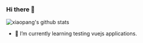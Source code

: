 ### Hi there 👋

<!--
**chelseachen007/chelseachen007** is a ✨ _special_ ✨ repository because its `README.md` (this file) appears on your GitHub profile.

Here are some ideas to get you started:

- 🔭 I’m currently working on ...
- 🌱 I’m currently learning ...
- 👯 I’m looking to collaborate on ...
- 🤔 I’m looking for help with ...
- 💬 Ask me about ...
- 📫 How to reach me: ...
- 😄 Pronouns: ...
- ⚡ Fun fact: ...
-->

![xiaopang's github stats](https://github-readme-stats.vercel.app/api?username=chelseachen007&show_icons=true)

- 🌱 I’m currently learning testing vuejs applications.

